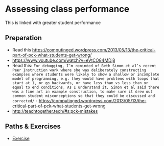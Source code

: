 # Assessing class performance
This is linked with greater student performance


## Preparation
- Read this https://computinged.wordpress.com/2013/05/13/the-critical-part-of-pck-what-students-get-wrong/
- https://www.youtube.com/watch?v=eVtCO84MDj8
- Read this: `For debugging, I’m reminded of Beth Simon et al’s recent Peer Instruction work where she was deliberately constructing examples where students were likely to show a shallow or incomplete model of programming, e.g. they would have problems with loops that start at 1, or go backwards, or have less than vs less than or equal to end conditions. As I understand it, Simon et al said there was a fine art in example construction, to make sure it drew out common student misconceptions so that they could be discussed and corrected/` - https://computinged.wordpress.com/2013/05/13/the-critical-part-of-pck-what-students-get-wrong
- http://teachtogether.tech/#s:pck-mistakes


## Paths & Exercises

- [Exercise](./../exercises/flipped-classroom.md)

